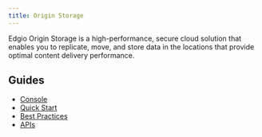 ```yaml
---
title: Origin Storage
---
```

Edgio Origin Storage is a high-performance, secure cloud solution that enables you to replicate, move, and store data in the locations that provide optimal content delivery performance.

## Guides

- [Console](/delivery/storage/console)
- [Quick Start](/delivery/storage/quick_start)
- [Best Practices](/delivery/storage/best_practices)
- [APIs](/delivery/storage/api_reference)
